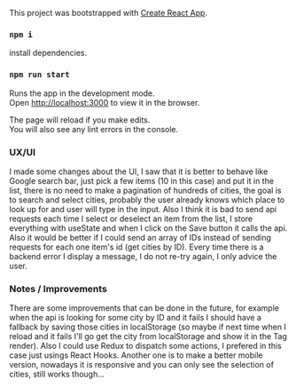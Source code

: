 This project was bootstrapped with [Create React App](https://github.com/facebook/create-react-app).

### `npm i`
install dependencies.

### `npm run start`

Runs the app in the development mode.<br />
Open [http://localhost:3000](http://localhost:3000) to view it in the browser.

The page will reload if you make edits.<br />
You will also see any lint errors in the console.

### UX/UI
I made some changes about the UI, I saw that it is better to behave like Google search bar, just pick a few items (10 in this case) and put it in the list, there is no need to make a pagination of hundreds of cities, the goal is to search and select cities, probably the user already knows which place to look up for and user will type in the input.
Also I think it is bad to send api requests each time I select or deselect an item from the list, I store everything with useState and when I click on the Save button it calls the api. Also it would be better if I could send an array of IDs instead of sending requests for each one item's id (get cities by ID).
Every time there is a backend error I display a message, I do not re-try again, I only advice the user.

### Notes / Improvements

There are some improvements that can be done in the future, for example when the api is looking for some city by ID and it fails I should have a fallback by saving those cities in localStorage (so maybe if next time when I reload and it fails I'll go get the city from localStorage and show it in the Tag render).
Also I could use Redux to dispatch some actions, I prefered in this case just usings React Hooks.
Another one is to make a better mobile version, nowadays it is responsive and you can only see the selection of cities, still works though...